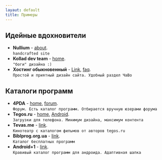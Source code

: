 ```yaml
---
layaut: default
title: Примеры
---
```


## Идейные вдохновители
* **Nullium** - [about](http://nullium.com/about/).  
`handcrafted site`
* **Kollad dev team** - [home](http://kollad.ru).  
`"боги" дизайна :)`
* **Хостинг обыкновенный** - [Link](https://www.ho.ua/ru/), [faq](https://www.ho.ua/ru/faq.html).  
`Простой и приятный дизайн сайта. Удобный раздел ЧаВо`


## Каталоги программ
* **4PDA** - [home](http://4pda.ru/), [forum](http://4pda.ru/forum/index.php?act=idx).  
`Форум. Есть каталог программ. Отбирается вручную юзерами форума`
* **Tegos.ru** - [home](http://tegos.ru), [Android](http://tegos.kz/android/).  
`Загрузки для телефона. Минимум дизайна, максимум контента`
* **Tevas.me** - [link](http://tevas.me/).  
`Кинотеатр с каталогом фильмов от авторов tegos.ru`
* **Biblprog.org.ua** - [link](https://biblprog.org.ua/ru/).  
`Каталог бесплатных программ`
* **Android+1** - [link](https://www.androidp1.com//).  
`Кравивый каталог программ для андроида. Адаптивная шапка`

